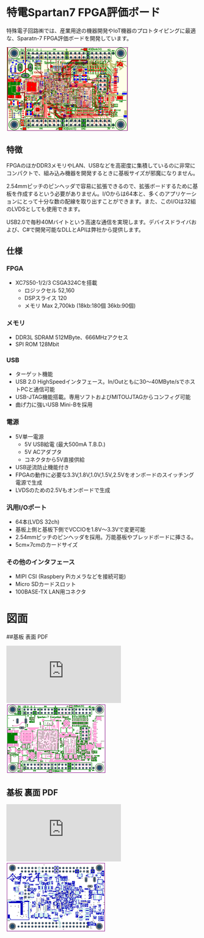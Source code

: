 # 特電Spartan7 FPGA評価ボード
特殊電子回路㈱では、産業用途の機器開発やIoT機器のプロトタイピングに最適な、Sparatn-7 FPGA評価ボードを開発しています。

<img src="https://github.com/tokuden/Spartan7/blob/master/img/pcball.png" width="320">

## 特徴
FPGAのほかDDR3メモリやLAN、USBなどを高密度に集積しているのに非常にコンパクトで、組み込み機器を開発するときに基板サイズが邪魔になりません。

2.54mmピッチのピンヘッダで容易に拡張できるので、拡張ボードするために基板を作成するという必要がありません。I/Oからは64本と、多くのアプリケーションにとって十分な数の配線を取り出すことができます。また、このI/Oは32組のLVDSとしても使用できます。

USB2.0で毎秒40Mバイトという高速な通信を実現します。デバイスドライバおよび、C#で開発可能なDLLとAPIは弊社から提供します。

## 仕様
### FPGA
- XC7S50-1/2/3 CSGA324Cを搭載
	- ロジックセル 52,160
	- DSPスライス 120
	- メモリ Max 2,700kb (18kb:180個 36kb:90個)

### メモリ
- DDR3L SDRAM 512MByte、666MHzアクセス
- SPI ROM 128Mbit

### USB
- ターゲット機能
- USB 2.0 HighSpeedインタフェース。In/Outともに30～40MByte/sでホストPCと通信可能
- USB-JTAG機能搭載。専用ソフトおよびMITOUJTAGからコンフィグ可能
- 曲げ力に強いUSB Mini-Bを採用

### 電源

- 5V単一電源
	- 5V USB給電 (最大500mA T.B.D.)
	- 5V ACアダプタ
	- コネクタから5V直接供給
- USB逆流防止機能付き
- FPGAの動作に必要な3.3V,1.8V,1.0V,1.5V,2.5Vをオンボードのスイッチング電源で生成
- LVDSのための2.5Vもオンボードで生成

### 汎用I/Oポート

- 64本(LVDS 32ch)
- 基板上側と基板下側でVCCIOを1.8V～3.3Vで変更可能
- 2.54mmピッチのピンヘッダを採用。万能基板やブレッドボードに挿さる。
- 5cm×7cmのカードサイズ

### その他のインタフェース

- MIPI CSI (Raspbery Piカメラなどを接続可能)
- Micro SDカードスロット
- 100BASE-TX LAN用コネクタ

# 図面
##基板 表面 PDF

![](https://github.com/tokuden/Spartan7/blob/master/pcb/TOP.pdf)
<a href="https://github.com/tokuden/Spartan7/blob/master/pcb/TOP.pdf"><img src="https://github.com/tokuden/Spartan7/blob/master/img/pcbtop.png"></a>

## 基板 裏面 PDF

![](https://github.com/tokuden/Spartan7/blob/master/pcb/BOT.pdf)
<a href="https://github.com/tokuden/Spartan7/blob/master/pcb/BOT.pdf"><img src="https://github.com/tokuden/Spartan7/blob/master/img/pcbbot.png"></a>


